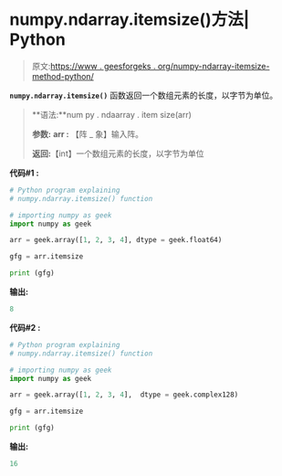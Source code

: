 # numpy.ndarray.itemsize()方法| Python

> 原文:[https://www . geesforgeks . org/numpy-ndarray-itemsize-method-python/](https://www.geeksforgeeks.org/numpy-ndarray-itemsize-method-python/)

**`numpy.ndarray.itemsize()`** 函数返回一个数组元素的长度，以字节为单位。

> **语法:**num py . ndaarray . item size(arr)
> 
> **参数:**
> **arr :** 【阵 _ 象】输入阵。
> 
> **返回:**【int】一个数组元素的长度，以字节为单位

**代码#1 :**

```py
# Python program explaining
# numpy.ndarray.itemsize() function

# importing numpy as geek 
import numpy as geek

arr = geek.array([1, 2, 3, 4], dtype = geek.float64)

gfg = arr.itemsize

print (gfg)
```

**输出:**

```py
8

```

**代码#2 :**

```py
# Python program explaining
# numpy.ndarray.itemsize() function

# importing numpy as geek 
import numpy as geek

arr = geek.array([1, 2, 3, 4],  dtype = geek.complex128)

gfg = arr.itemsize

print (gfg)
```

**输出:**

```py
16

```